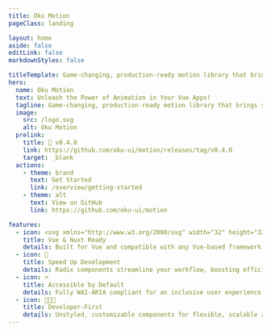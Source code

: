 ```yaml
---
title: Oku Motion
pageClass: landing

layout: home
aside: false
editLink: false
markdownStyles: false

titleTemplate: Game-changing, production-ready motion library that brings smooth, breathtaking animations to Vue like never before!
hero:
  name: Oku Motion
  text: Unleash the Power of Animation in Your Vue Apps!
  tagline: Game-changing, production-ready motion library that brings smooth, breathtaking animations to Vue like never before! Powered by Motion.
  image:
    src: /logo.svg
    alt: Oku Motion
  prelink:
    title: 🎉 v0.4.0
    link: https://github.com/oku-ui/motion/releases/tag/v0.4.0
    target: _blank
  actions:
    - theme: brand
      text: Get Started
      link: /overview/getting-started
    - theme: alt
      text: View on GitHub
      link: https://github.com/oku-ui/motion

features:
  - icon: <svg xmlns="http://www.w3.org/2000/svg" width="32" height="32"><path fill="#41b883" d="M24.4 3.925H30l-14 24.15L2 3.925h10.71l3.29 5.6 3.22-5.6Z"/><path fill="#41b883" d="m2 3.925 14 24.15 14-24.15h-5.6L16 18.415 7.53 3.925Z"/><path fill="#35495e" d="M7.53 3.925 16 18.485l8.4-14.56h-5.18L16 9.525l-3.29-5.6Z"/></svg>
    title: Vue & Nuxt Ready
    details: Built for Vue and compatible with any Vue-based framework.
  - icon: 🚀
    title: Speed Up Development
    details: Radix components streamline your workflow, boosting efficiency.
  - icon: ⌨️
    title: Accessible by Default
    details: Fully WAI-ARIA compliant for an inclusive user experience.
  - icon: 🧑🏻‍💻
    title: Developer-First
    details: Unstyled, customizable components for flexible, scalable apps.
---
```

